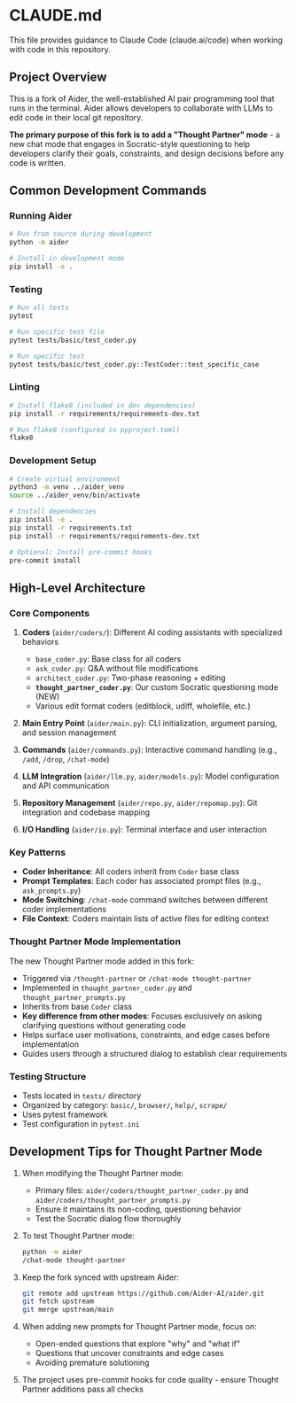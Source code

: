 # CLAUDE.md

This file provides guidance to Claude Code (claude.ai/code) when working with code in this repository.

## Project Overview

This is a fork of Aider, the well-established AI pair programming tool that runs in the terminal. Aider allows developers to collaborate with LLMs to edit code in their local git repository. 

**The primary purpose of this fork is to add a "Thought Partner" mode** - a new chat mode that engages in Socratic-style questioning to help developers clarify their goals, constraints, and design decisions before any code is written.

## Common Development Commands

### Running Aider
```bash
# Run from source during development
python -m aider

# Install in development mode
pip install -e .
```

### Testing
```bash
# Run all tests
pytest

# Run specific test file
pytest tests/basic/test_coder.py

# Run specific test
pytest tests/basic/test_coder.py::TestCoder::test_specific_case
```

### Linting
```bash
# Install flake8 (included in dev dependencies)
pip install -r requirements/requirements-dev.txt

# Run flake8 (configured in pyproject.toml)
flake8
```

### Development Setup
```bash
# Create virtual environment
python3 -m venv ../aider_venv
source ../aider_venv/bin/activate

# Install dependencies
pip install -e .
pip install -r requirements.txt
pip install -r requirements/requirements-dev.txt

# Optional: Install pre-commit hooks
pre-commit install
```

## High-Level Architecture

### Core Components

1. **Coders** (`aider/coders/`): Different AI coding assistants with specialized behaviors
   - `base_coder.py`: Base class for all coders
   - `ask_coder.py`: Q&A without file modifications
   - `architect_coder.py`: Two-phase reasoning + editing
   - **`thought_partner_coder.py`**: Our custom Socratic questioning mode (NEW)
   - Various edit format coders (editblock, udiff, wholefile, etc.)

2. **Main Entry Point** (`aider/main.py`): CLI initialization, argument parsing, and session management

3. **Commands** (`aider/commands.py`): Interactive command handling (e.g., `/add`, `/drop`, `/chat-mode`)

4. **LLM Integration** (`aider/llm.py`, `aider/models.py`): Model configuration and API communication

5. **Repository Management** (`aider/repo.py`, `aider/repomap.py`): Git integration and codebase mapping

6. **I/O Handling** (`aider/io.py`): Terminal interface and user interaction

### Key Patterns

- **Coder Inheritance**: All coders inherit from `Coder` base class
- **Prompt Templates**: Each coder has associated prompt files (e.g., `ask_prompts.py`)
- **Mode Switching**: `/chat-mode` command switches between different coder implementations
- **File Context**: Coders maintain lists of active files for editing context

### Thought Partner Mode Implementation

The new Thought Partner mode added in this fork:
- Triggered via `/thought-partner` or `/chat-mode thought-partner`
- Implemented in `thought_partner_coder.py` and `thought_partner_prompts.py`
- Inherits from base `Coder` class
- **Key difference from other modes**: Focuses exclusively on asking clarifying questions without generating code
- Helps surface user motivations, constraints, and edge cases before implementation
- Guides users through a structured dialog to establish clear requirements

### Testing Structure

- Tests located in `tests/` directory
- Organized by category: `basic/`, `browser/`, `help/`, `scrape/`
- Uses pytest framework
- Test configuration in `pytest.ini`

## Development Tips for Thought Partner Mode

1. When modifying the Thought Partner mode:
   - Primary files: `aider/coders/thought_partner_coder.py` and `aider/coders/thought_partner_prompts.py`
   - Ensure it maintains its non-coding, questioning behavior
   - Test the Socratic dialog flow thoroughly

2. To test Thought Partner mode:
   ```bash
   python -m aider
   /chat-mode thought-partner
   ```

3. Keep the fork synced with upstream Aider:
   ```bash
   git remote add upstream https://github.com/Aider-AI/aider.git
   git fetch upstream
   git merge upstream/main
   ```

4. When adding new prompts for Thought Partner mode, focus on:
   - Open-ended questions that explore "why" and "what if"
   - Questions that uncover constraints and edge cases
   - Avoiding premature solutioning

5. The project uses pre-commit hooks for code quality - ensure Thought Partner additions pass all checks